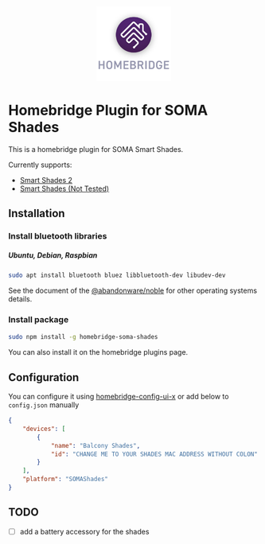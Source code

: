 
<p align="center">

<img src="https://github.com/homebridge/branding/raw/master/logos/homebridge-wordmark-logo-vertical.png" width="150">

</p>


# Homebridge Plugin for SOMA Shades

This is a homebridge plugin for SOMA Smart Shades.

Currently supports:
* [Smart Shades 2](https://www.somasmarthome.com/)
* [Smart Shades (Not Tested)](https://www.somasmarthome.com/)


## Installation

### Install bluetooth libraries
##### Ubuntu, Debian, Raspbian
```sh
sudo apt install bluetooth bluez libbluetooth-dev libudev-dev
```
See the document of the [@abandonware/noble](https://github.com/abandonware/noble#readme) for other operating systems details.

### Install package
```sh
sudo npm install -g homebridge-soma-shades
```
You can also install it on the homebridge plugins page.

## Configuration
You can configure it using [homebridge-config-ui-x](https://www.npmjs.com/package/homebridge-config-ui-x)
or add below to ```config.json``` manually
```json
{
    "devices": [
        {
            "name": "Balcony Shades",
            "id": "CHANGE ME TO YOUR SHADES MAC ADDRESS WITHOUT COLON"
        }
    ],
    "platform": "SOMAShades"
}
```

## TODO
 - [ ] add a battery accessory for the shades




